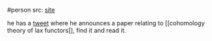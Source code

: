 #person 
src: [site](https://fabriziogenovese.com)

he has a [tweet](https://twitter.com/fabgenovese/status/1673666810367836168?s=20) where he announces a paper relating to [[cohomology theory of lax functors]], find it and read it.